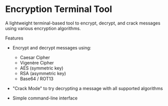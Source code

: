 # Encryption Terminal Tool

A lightweight terminal-based tool to encrypt, decrypt, and crack messages using various encryption algorithms.

Features

- Encrypt and decrypt messages using:

  - Caesar Cipher
  - Vigenère Cipher
  - AES (symmetric key)
  - RSA (asymmetric key)
  - Base64 / ROT13

- "Crack Mode" to try decrypting a message with all supported algorithms

- Simple command-line interface
